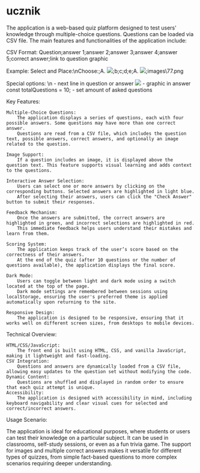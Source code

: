 # ucznik
The application is a web-based quiz platform designed to test users' knowledge through multiple-choice questions. Questions can be loaded via CSV file. The main features and functionalities of the application include:

CSV Format:
Question;answer 1;answer 2;answer 3;answer 4;answer 5;correct answer;link to question graphic

Example:
Select and Place:\nChoose:;A. <img src='images\77a.png'>;b;c;d;e;A. <img src='images\77a.png'>;images\77.png

Special options: 
\n - next line in question or answer
<img src='images\77a.png'> - graphic in answer
const totalQuestions = 10; - set amount of asked questions


Key Features:

    Multiple-Choice Questions:
        The application displays a series of questions, each with four possible answers. Some questions may have more than one correct answer.
        Questions are read from a CSV file, which includes the question text, possible answers, correct answers, and optionally an image related to the question.

    Image Support:
        If a question includes an image, it is displayed above the question text. This feature supports visual learning and adds context to the questions.

    Interactive Answer Selection:
        Users can select one or more answers by clicking on the corresponding buttons. Selected answers are highlighted in light blue.
        After selecting their answers, users can click the "Check Answer" button to submit their responses.

    Feedback Mechanism:
        Once the answers are submitted, the correct answers are highlighted in green, and incorrect selections are highlighted in red.
        This immediate feedback helps users understand their mistakes and learn from them.

    Scoring System:
        The application keeps track of the user’s score based on the correctness of their answers.
        At the end of the quiz (after 10 questions or the number of questions available), the application displays the final score.

    Dark Mode:
        Users can toggle between light and dark mode using a switch located at the top of the page.
        Dark mode settings are remembered between sessions using localStorage, ensuring the user's preferred theme is applied automatically upon returning to the site.

    Responsive Design:
        The application is designed to be responsive, ensuring that it works well on different screen sizes, from desktops to mobile devices.


Technical Overview:

    HTML/CSS/JavaScript:
        The front end is built using HTML, CSS, and vanilla JavaScript, making it lightweight and fast-loading.
    CSV Integration:
        Questions and answers are dynamically loaded from a CSV file, allowing easy updates to the question set without modifying the code.
    Dynamic Content:
        Questions are shuffled and displayed in random order to ensure that each quiz attempt is unique.
    Accessibility:
        The application is designed with accessibility in mind, including keyboard navigability and clear visual cues for selected and correct/incorrect answers.

Usage Scenario:

The application is ideal for educational purposes, where students or users can test their knowledge on a particular subject. It can be used in classrooms, self-study sessions, or even as a fun trivia game. The support for images and multiple correct answers makes it versatile for different types of quizzes, from simple fact-based questions to more complex scenarios requiring deeper understanding.
